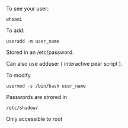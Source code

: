 To see your user:

```
whoami
```

To add:

```
useradd -m user_name
```

Stored in an /etc/password.

Can also use adduser ( interactive pear script ).

To modify

```
usermod -s /bin/bash user_name
```

Passwords are strored in

```
/etc/shadow/
```

Only accessible to root
